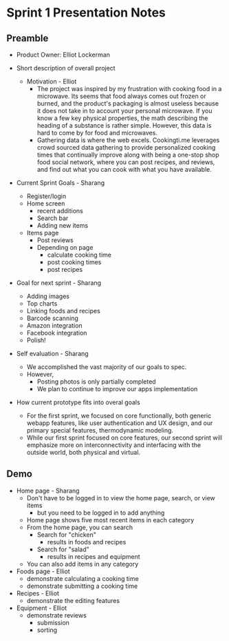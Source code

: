 # Sprint 1 Presentation Notes


## Preamble

- Product Owner: Elliot Lockerman
- Short description of overall project
    - Motivation - Elliot
        - The project was inspired by my frustration with cooking food in a microwave. Its seems that food always comes out frozen or burned, and the product's packaging is almost useless because it does not take in to account your personal microwave. If you know a few key physical properties, the math describing the heading of a substance is rather simple. However, this data is hard to come by for food and microwaves. 
        - Gathering data is where the web excels. Cookingti.me leverages crowd sourced data gathering to provide personalized cooking times that continually improve along with being a one-stop shop food social network, where you can post recipes, and reviews, and find out what you can cook with what you have available.

- Current Sprint Goals - Sharang
    - Register/login
    - Home screen
        - recent additions
        - Search bar
        - Adding new items
    - Items page
        - Post reviews
        - Depending on page
            - calculate cooking time
            - post cooking times
            - post recipes
- Goal for next sprint - Sharang
    - Adding images
    - Top charts
    - Linking foods and recipes
    - Barcode scanning
    - Amazon integration
    - Facebook integration
    - Polish!



- Self evaluation - Sharang
    - We accomplished the vast majority of our goals to spec.
    - However, 
        - Posting photos is only partially completed
        - We plan to continue to improve our apps implementation
- How current prototype fits into overal goals
    - For the first sprint, we focused on core functionally, both generic webapp features, like user authentication and UX design, and our primary special features, thermodynamic modeling.
    - While our first sprint focused on core features, our second sprint will emphasize more on interconnectivity and interfacing with the outside world, both physical and virtual.


## Demo

- Home page - Sharang
    - Don't have to be logged in to view the home page, search, or view items
        - but you need to be logged in to add anything
    - Home page shows five most recent items in each category
    - From the home page, you can search
        - Search for "chicken"
            - results in foods and recipes
        - Search for "salad"
            - results in recipes and equipment
    - You can also add items in any category
- Foods page - Elliot
    - demonstrate calculating a cooking time
    - demonstrate submitting a cooking time
- Recipes - Elliot
    - demonstrate the editing features
- Equipment - Elliot
    - demonstrate reviews
        - submission
        - sorting